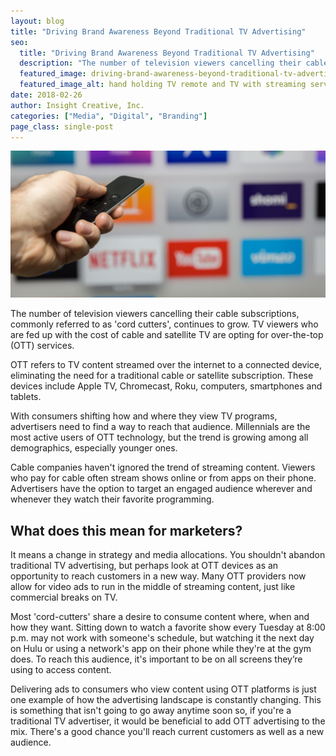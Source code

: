 ```yaml
---
layout: blog
title: "Driving Brand Awareness Beyond Traditional TV Advertising"
seo:
  title: "Driving Brand Awareness Beyond Traditional TV Advertising"
  description: "The number of television viewers cancelling their cable subscriptions, commonly referred to as 'cord cutters', continues to grow. TV viewers who are fed up with the cost of cable and satellite TV are opting for over-the-top (OTT) services."
  featured_image: driving-brand-awareness-beyond-traditional-tv-advertising-cover.jpg
  featured_image_alt: hand holding TV remote and TV with streaming services on screen in background
date: 2018-02-26
author: Insight Creative, Inc.
categories: ["Media", "Digital", "Branding"]
page_class: single-post
---
```


![hand holding TV remote and TV with streaming services on screen in background](driving-brand-awareness-beyond-traditional-tv-advertising-cover.jpg)

The number of television viewers cancelling their cable subscriptions, commonly referred to as 'cord cutters', continues to grow. TV viewers who are fed up with the cost of cable and satellite TV are opting for over-the-top (OTT) services.

OTT refers to TV content streamed over the internet to a connected device, eliminating the need for a traditional cable or satellite subscription. These devices include Apple TV, Chromecast, Roku, computers, smartphones and tablets.

With consumers shifting how and where they view TV programs, advertisers need to find a way to reach that audience. Millennials are the most active users of OTT technology, but the trend is growing among all demographics, especially younger ones.

Cable companies haven't ignored the trend of streaming content. Viewers who pay for cable often stream shows online or from apps on their phone. Advertisers have the option to target an engaged audience wherever and whenever they watch their favorite programming.

## What does this mean for marketers?

It means a change in strategy and media allocations. You shouldn't abandon traditional TV advertising, but perhaps look at OTT devices as an opportunity to reach customers in a new way. Many OTT providers now allow for video ads to run in the middle of streaming content, just like commercial breaks on TV.

Most 'cord-cutters' share a desire to consume content where, when and how they want. Sitting down to watch a favorite show every Tuesday at 8:00 p.m. may not work with someone's schedule, but watching it the next day on Hulu or using a network's app on their phone while they're at the gym does. To reach this audience, it's important to be on all screens they’re using to access content.

Delivering ads to consumers who view content using OTT platforms is just one example of how the advertising landscape is constantly changing. This is something that isn't going to go away anytime soon so, if you're a traditional TV advertiser, it would be beneficial to add OTT advertising to the mix. There's a good chance you'll reach current customers as well as a new audience.
